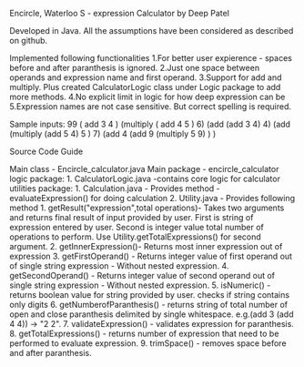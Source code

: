 Encircle, Waterloo
S - expression Calculator  by Deep Patel 

Developed in Java.
All the assumptions have been considered as described on github. 

Implemented following functionalities
1.For better user expierence - spaces before and after paranthesis is ignored.
2.Just one space between operands and expression name and first operand.
3.Support for add and multiply. Plus created CalculatorLogic class under Logic package to add more methods.
4.No explicit limit in logic for how deep expression can be
5.Expression names are not case sensitive. But correct spelling is required.


Sample inputs:
99
(	add 3 4	)
(multiply ( add 4 5	) 6)
(add (add 3 4) 4)
(add (multiply (add 5 4) 5 ) 7)
(add 4 (add 9 (multiply 5 9)	) )
        


Source Code Guide

Main class - Encircle_calculator.java
Main package - encircle_calculator
logic package:
	1. CalculatorLogic.java -contains core logic for calculator
utilities package:
	1. Calculation.java - Provides method - evaluateExpression() for doing calculation
	2. Utility.java - Provides following method
			1. getResult("expression",total operations)- Takes two arguments and returns final result of input provided by user. First is string of expression entered by user. Second is integer value total number of operations to perform. Use Utility.getTotalExpressions() for second argument.
			2. getInnerExpression()- Returns most inner expression out of expression
			3. getFirstOperand() - Returns integer value of first operand out of single string expression - Without nested expression.
			4. getSecondOperand() - Returns integer value of second operand out of single string expression - Without nested expression.
			5. isNumeric() - returns boolean value for string provided by user. checks if string contains only digits
			6. getNumberofParanthesis() - returns string of total number of open and close paranthesis delimited by single whitespace. e.g.(add 3 (add 4 4)) -> "2 2".
			7. validateExpression() - validates expression for paranthesis.
			8. getTotalExpressions() - returns number of expression that need to be performed to evaluate expression.
			9. trimSpace() - removes space before and after paranthesis.


